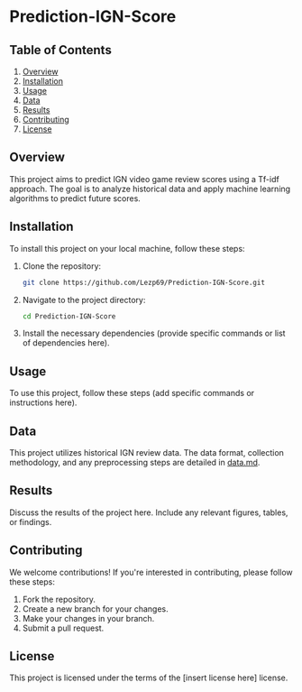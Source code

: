 # Prediction-IGN-Score

## Table of Contents
1. [Overview](#overview)
2. [Installation](#installation)
3. [Usage](#usage)
4. [Data](#data)
5. [Results](#results)
6. [Contributing](#contributing)
7. [License](#license)

## Overview <a name='overview'></a>
This project aims to predict IGN video game review scores using a Tf-idf approach. The goal is to analyze historical data and apply machine learning algorithms to predict future scores.

## Installation <a name='installation'></a>
To install this project on your local machine, follow these steps:

1. Clone the repository:
    ```bash
    git clone https://github.com/Lezp69/Prediction-IGN-Score.git
    ```
2. Navigate to the project directory:
    ```bash
    cd Prediction-IGN-Score
    ```
3. Install the necessary dependencies (provide specific commands or list of dependencies here).

## Usage <a name='usage'></a>
To use this project, follow these steps (add specific commands or instructions here).

## Data <a name='data'></a>
This project utilizes historical IGN review data. The data format, collection methodology, and any preprocessing steps are detailed in [data.md](data.md).

## Results <a name='results'></a>
Discuss the results of the project here. Include any relevant figures, tables, or findings.

## Contributing <a name='contributing'></a>
We welcome contributions! If you're interested in contributing, please follow these steps:

1. Fork the repository.
2. Create a new branch for your changes.
3. Make your changes in your branch.
4. Submit a pull request.

## License <a name='license'></a>
This project is licensed under the terms of the [insert license here] license.
